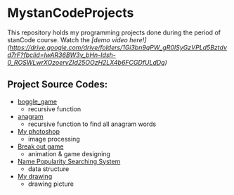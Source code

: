 # MystanCodeProjects

This repository holds my programming projects done during the period of stanCode course.
Watch the *[demo video here!] (https://drive.google.com/drive/folders/1Gi3bn9qPW_gR0ISyGzVPLd5Bztdvd7rF?fbclid=IwAR36BW3v_bHn-Idsh-0_ROSWLwrXOzoervZId25OOzH2LX4b6FCGDfULdDg)*

## Project Source Codes:
* [boggle_game](https://github.com/LeeHsuanHsuan/MystanCodeProjects/blob/main/stanCode_Projects/boggle_game_solver/boggle.py)
  * recursive function
* [anagram](https://github.com/LeeHsuanHsuan/MystanCodeProjects/blob/main/stanCode_Projects/boggle_game_solver/anagram.py)
  * recursive function to find all anagram words
* [My photoshop](https://github.com/LeeHsuanHsuan/MystanCodeProjects/blob/main/stanCode_Projects/photoshop/stanCodoshop.py)
  * image processing
* [Break out game](https://github.com/LeeHsuanHsuan/MystanCodeProjects/blob/main/stanCode_Projects/breakout_game/breakout.py)
  * animation & game designing
* [Name Popularity Searching System](https://github.com/LeeHsuanHsuan/MystanCodeProjects/blob/main/stanCode_Projects/name_searching_system/babygraphics.py)
  * data structure
* [My drawing](https://github.com/LeeHsuanHsuan/MystanCodeProjects/blob/main/stanCode_Projects/my_drawing/my_drawing.py)
  * drawing picture

